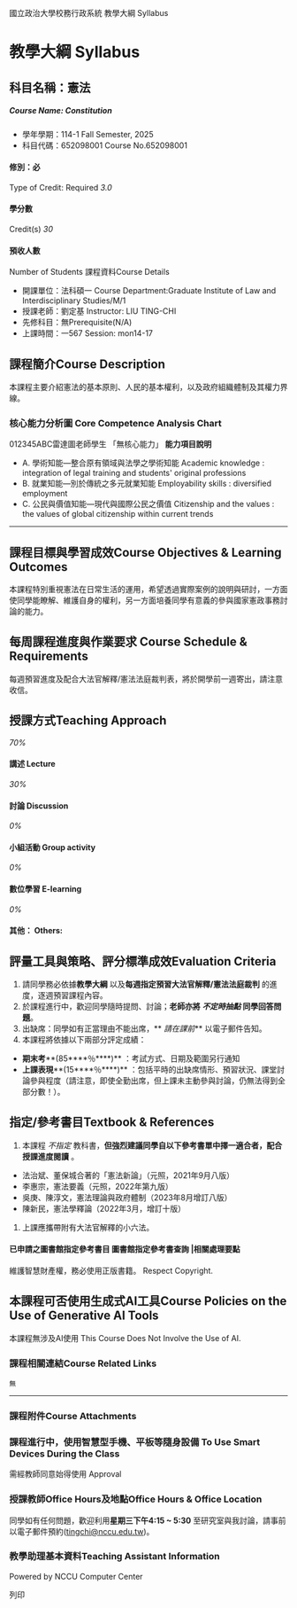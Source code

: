 國立政治大學校務行政系統 教學大綱 Syllabus
# 教學大綱 Syllabus
##  科目名稱：憲法 
#####  Course Name: Constitution
  * 學年學期：114-1 Fall Semester, 2025 
  * 科目代碼：652098001 Course No.652098001


#### 修別：必
Type of Credit: Required 
_3.0_
#### 學分數
Credit(s)
_30_
#### 預收人數
Number of Students
課程資料Course Details
  * 開課單位：法科碩一 Course Department:Graduate Institute of Law and Interdisciplinary Studies/M/1 
  * 授課老師：劉定基 Instructor: LIU TING-CHI 
  * 先修科目：無Prerequisite(N/A)
  * 上課時間：一567 Session: mon14-17


##  課程簡介Course Description
本課程主要介紹憲法的基本原則、人民的基本權利，以及政府組織體制及其權力界線。
###  核心能力分析圖 Core Competence Analysis Chart
012345ABC雷達圖老師學生
「無核心能力」 
**能力項目說明**
  * A. 學術知能—整合原有領域與法學之學術知能 Academic knowledge : integration of legal training and students' original professions
  * B. 就業知能—別於傳統之多元就業知能 Employability skills : diversified employment
  * C. 公民與價值知能—現代與國際公民之價值 Citizenship and the values : the values of global citizenship within current trends


* * *
##  課程目標與學習成效Course Objectives & Learning Outcomes 
本課程特別重視憲法在日常生活的運用，希望透過實際案例的說明與研討，一方面使同學能瞭解、維護自身的權利，另一方面培養同學有意義的參與國家憲政事務討論的能力。
##  每周課程進度與作業要求 Course Schedule & Requirements
每週預習進度及配合大法官解釋/憲法法庭裁判表，將於開學前一週寄出，請注意收信。
##  授課方式Teaching Approach
_70%_
####  講述 Lecture
_30%_
####  討論 Discussion
_0%_
####  小組活動 Group activity
_0%_
####  數位學習 E-learning
_0%_
####  其他： Others:
##  評量工具與策略、評分標準成效Evaluation Criteria
  1. 請同學務必依據**教學大綱** 以及**每週指定預習大法官解釋/憲法法庭裁判** 的進度，逐週預習課程內容。
  2. 於課程進行中，歡迎同學隨時提問、討論；**老師亦將 _不定時抽點_ 同學回答問題**。
  3. 出缺席：同學如有正當理由不能出席，** _請在課前_** 以電子郵件告知。
  4. 本課程將依據以下兩部分評定成績：


  * **期末考****(85****％****)** ：考試方式、日期及範圍另行通知
  * **上課表現****(15****％****)** ：包括平時的出缺席情形、預習狀況、課堂討論參與程度（請注意，即使全勤出席，但上課未主動參與討論，仍無法得到全部分數！）。


##  指定/參考書目Textbook & References
  1. 本課程 _不指定_ 教科書，**但強烈建議同學自以下參考書單中擇一適合者，配合授課進度閱讀** 。


  * 法治斌、董保城合著的「憲法新論」（元照，2021年9月八版）
  * 李惠宗，憲法要義（元照，2022年第九版）
  * 吳庚、陳淳文，憲法理論與政府體制（2023年8月增訂八版）
  * 陳新民，憲法學釋論（2022年3月，增訂十版）


  1. 上課應攜帶附有大法官解釋的小六法。


####  已申請之圖書館指定參考書目  圖書館指定參考書查詢 |相關處理要點
維護智慧財產權，務必使用正版書籍。 Respect Copyright.
##  本課程可否使用生成式AI工具Course Policies on the Use of Generative AI Tools
本課程無涉及AI使用 This Course Does Not Involve the Use of AI.
###  課程相關連結Course Related Links
```
無
```

* * *
###  課程附件Course Attachments
###  課程進行中，使用智慧型手機、平板等隨身設備 To Use Smart Devices During the Class
需經教師同意始得使用  Approval
###  授課教師Office Hours及地點Office Hours & Office Location
同學如有任何問題，歡迎利用**星期三下午4:15 ~ 5:30** 至研究室與我討論，請事前以電子郵件預約(tingchi@nccu.edu.tw)。 
###  教學助理基本資料Teaching Assistant Information
Powered by NCCU Computer Center
  
列印
